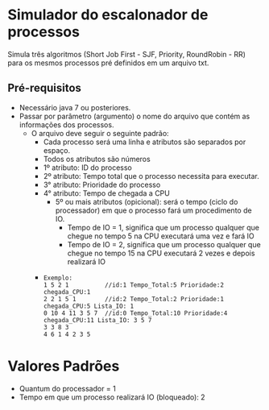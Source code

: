 # Simulador do escalonador de processos
Simula três algoritmos (Short Job First - SJF, Priority, RoundRobin - RR) para os mesmos processos pré definidos em um arquivo txt. 
## Pré-requisitos

* Necessário java 7 ou posteriores.
* Passar por parâmetro (argumento) o nome do arquivo que contém as informações dos processos.
  * O arquivo deve seguir o seguinte padrão:
    * Cada processo será uma linha e atributos são separados por espaço.
    * Todos os atributos são números
    * 1º atributo: ID do processo
    * 2º atributo: Tempo total que o processo necessita para executar.
    * 3° atributo: Prioridade do processo
    * 4° atributo: Tempo de chegada a CPU
      * 5º ou mais atributos (opicional): será o tempo (ciclo do processador) em que o processo fará um procedimento de IO.
        * Tempo de IO = 1, significa que um processo qualquer que chegue no tempo 5 na CPU executará uma vez e fará IO
        * Tempo de IO = 2, significa que um processo qualquer que chegue no tempo 15 na CPU executará 2 vezes e depois realizará IO
    * ```
      Exemplo:
      1 5 2 1          //id:1 Tempo_Total:5 Prioridade:2 chegada_CPU:1
      2 2 1 5 1        //id:2 Tempo_Total:2 Prioridade:1 chegada_CPU:5 Lista_IO: 1 
      0 10 4 11 3 5 7  //id:0 Tempo_Total:10 Prioridade:4 chegada_CPU:11 Lista_IO: 3 5 7 
      3 3 8 3
      4 6 1 4 2 3 5
      ```
    

# Valores Padrões
* Quantum do processador = 1
* Tempo em que um processo realizará IO (bloqueado): 2
